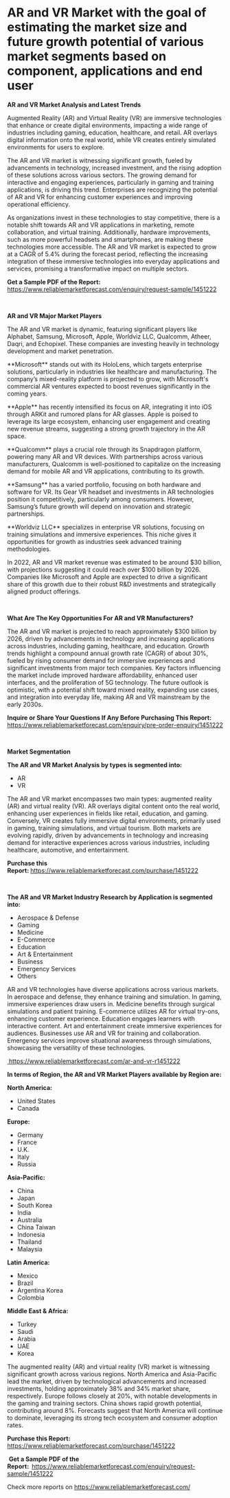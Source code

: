 <p><h1>AR and VR Market with the goal of estimating the market size and future growth potential of various market segments based on component, applications and end user</h1></p><p><strong>AR and VR Market Analysis and Latest Trends</strong></p>
<p><p>Augmented Reality (AR) and Virtual Reality (VR) are immersive technologies that enhance or create digital environments, impacting a wide range of industries including gaming, education, healthcare, and retail. AR overlays digital information onto the real world, while VR creates entirely simulated environments for users to explore.</p><p>The AR and VR market is witnessing significant growth, fueled by advancements in technology, increased investment, and the rising adoption of these solutions across various sectors. The growing demand for interactive and engaging experiences, particularly in gaming and training applications, is driving this trend. Enterprises are recognizing the potential of AR and VR for enhancing customer experiences and improving operational efficiency.</p><p>As organizations invest in these technologies to stay competitive, there is a notable shift towards AR and VR applications in marketing, remote collaboration, and virtual training. Additionally, hardware improvements, such as more powerful headsets and smartphones, are making these technologies more accessible. The AR and VR market is expected to grow at a CAGR of 5.4% during the forecast period, reflecting the increasing integration of these immersive technologies into everyday applications and services, promising a transformative impact on multiple sectors.</p></p>
<p><strong>Get a Sample PDF of the Report:&nbsp;</strong> <a href="https://www.reliablemarketforecast.com/enquiry/request-sample/1451222?utm_campaign=2111&utm_medium=2&utm_source=Github&utm_content=ia&utm_term=06022025&utm_id=ar-and-vr">https://www.reliablemarketforecast.com/enquiry/request-sample/1451222</a></p>
<p>&nbsp;</p>
<p><strong>AR and VR Major Market Players</strong></p>
<p><p>The AR and VR market is dynamic, featuring significant players like Alphabet, Samsung, Microsoft, Apple, Worldviz LLC, Qualcomm, Atheer, Daqri, and Echopixel. These companies are investing heavily in technology development and market penetration.</p><p>**Microsoft** stands out with its HoloLens, which targets enterprise solutions, particularly in industries like healthcare and manufacturing. The company’s mixed-reality platform is projected to grow, with Microsoft's commercial AR ventures expected to boost revenues significantly in the coming years.</p><p>**Apple** has recently intensified its focus on AR, integrating it into iOS through ARKit and rumored plans for AR glasses. Apple is poised to leverage its large ecosystem, enhancing user engagement and creating new revenue streams, suggesting a strong growth trajectory in the AR space.</p><p>**Qualcomm** plays a crucial role through its Snapdragon platform, powering many AR and VR devices. With partnerships across various manufacturers, Qualcomm is well-positioned to capitalize on the increasing demand for mobile AR and VR applications, contributing to its growth.</p><p>**Samsung** has a varied portfolio, focusing on both hardware and software for VR. Its Gear VR headset and investments in AR technologies position it competitively, particularly among consumers. However, Samsung’s future growth will depend on innovation and strategic partnerships.</p><p>**Worldviz LLC** specializes in enterprise VR solutions, focusing on training simulations and immersive experiences. This niche gives it opportunities for growth as industries seek advanced training methodologies.</p><p>In 2022, AR and VR market revenue was estimated to be around $30 billion, with projections suggesting it could reach over $100 billion by 2026. Companies like Microsoft and Apple are expected to drive a significant share of this growth due to their robust R&D investments and strategically aligned product offerings.</p></p>
<p>&nbsp;</p>
<p><strong>What Are The Key Opportunities For AR and VR Manufacturers?</strong></p>
<p><p>The AR and VR market is projected to reach approximately $300 billion by 2026, driven by advancements in technology and increasing applications across industries, including gaming, healthcare, and education. Growth trends highlight a compound annual growth rate (CAGR) of about 30%, fueled by rising consumer demand for immersive experiences and significant investments from major tech companies. Key factors influencing the market include improved hardware affordability, enhanced user interfaces, and the proliferation of 5G technology. The future outlook is optimistic, with a potential shift toward mixed reality, expanding use cases, and integration into everyday life, making AR and VR mainstream by the early 2030s.</p></p>
<p><strong>Inquire or Share Your Questions If Any Before Purchasing This Report:</strong> <a href="https://www.reliablemarketforecast.com/enquiry/pre-order-enquiry/1451222?utm_campaign=2111&utm_medium=2&utm_source=Github&utm_content=ia&utm_term=06022025&utm_id=ar-and-vr">https://www.reliablemarketforecast.com/enquiry/pre-order-enquiry/1451222</a></p>
<p>&nbsp;</p>
<p><strong>Market Segmentation</strong></p>
<p><strong>The AR and VR Market Analysis by types is segmented into:</strong></p>
<p><ul><li>AR</li><li>VR</li></ul></p>
<p><p>The AR and VR market encompasses two main types: augmented reality (AR) and virtual reality (VR). AR overlays digital content onto the real world, enhancing user experiences in fields like retail, education, and gaming. Conversely, VR creates fully immersive digital environments, primarily used in gaming, training simulations, and virtual tourism. Both markets are evolving rapidly, driven by advancements in technology and increasing demand for interactive experiences across various industries, including healthcare, automotive, and entertainment.</p></p>
<p><strong>Purchase this Report:&nbsp;</strong><a href="https://www.reliablemarketforecast.com/purchase/1451222?utm_campaign=2111&utm_medium=2&utm_source=Github&utm_content=ia&utm_term=06022025&utm_id=ar-and-vr">https://www.reliablemarketforecast.com/purchase/1451222</a></p>
<p>&nbsp;</p>
<p><strong>The AR and VR Market Industry Research by Application is segmented into:</strong></p>
<p><ul><li>Aerospace & Defense</li><li>Gaming</li><li>Medicine</li><li>E-Commerce</li><li>Education</li><li>Art & Entertainment</li><li>Business</li><li>Emergency Services</li><li>Others</li></ul></p>
<p><p>AR and VR technologies have diverse applications across various markets. In aerospace and defense, they enhance training and simulation. In gaming, immersive experiences draw users in. Medicine benefits through surgical simulations and patient training. E-commerce utilizes AR for virtual try-ons, enhancing customer experience. Education engages learners with interactive content. Art and entertainment create immersive experiences for audiences. Businesses use AR and VR for training and collaboration. Emergency services improve situational awareness through simulations, showcasing the versatility of these technologies.</p></p>
<p><a href="https://www.reliablemarketforecast.com/ar-and-vr-r1451222?utm_campaign=2111&utm_medium=2&utm_source=Github&utm_content=ia&utm_term=06022025&utm_id=ar-and-vr">&nbsp;https://www.reliablemarketforecast.com/ar-and-vr-r1451222</a></p>
<p><strong>In terms of Region, the AR and VR Market Players available by Region are:</strong></p>
<p>
    <p> <strong> North America: </strong>
        <ul>
            <li>United States</li>
            <li>Canada</li>
        </ul>
        </p> 
    <p> <strong> Europe: </strong>
        <ul>
            <li>Germany</li>
            <li>France</li>
            <li>U.K.</li>
            <li>Italy</li>
            <li>Russia</li>
        </ul>
        </p> 
    <p> <strong> Asia-Pacific: </strong>
        <ul>
            <li>China</li>
            <li>Japan</li>
            <li>South Korea</li>
            <li>India</li>
            <li>Australia</li>
            <li>China Taiwan</li>
            <li>Indonesia</li>
            <li>Thailand</li>
            <li>Malaysia</li>
        </ul>
        </p> 
    <p> <strong> Latin America: </strong>
        <ul>
            <li>Mexico</li>
            <li>Brazil</li>
            <li>Argentina Korea</li>
            <li>Colombia</li>
        </ul>
        </p> 
    <p> <strong> Middle East & Africa: </strong>
        <ul>
            <li>Turkey</li>
            <li>Saudi</li>
            <li>Arabia</li>
            <li>UAE</li>
            <li>Korea</li>
        </ul>
    </p>
    </p>
<p><p>The augmented reality (AR) and virtual reality (VR) market is witnessing significant growth across various regions. North America and Asia-Pacific lead the market, driven by technological advancements and increased investments, holding approximately 38% and 34% market share, respectively. Europe follows closely at 20%, with notable developments in the gaming and training sectors. China shows rapid growth potential, contributing around 8%. Forecasts suggest that North America will continue to dominate, leveraging its strong tech ecosystem and consumer adoption rates.</p></p>
<p><strong>Purchase this Report: </strong><a href="https://www.reliablemarketforecast.com/purchase/1451222?utm_campaign=2111&utm_medium=2&utm_source=Github&utm_content=ia&utm_term=06022025&utm_id=ar-and-vr">https://www.reliablemarketforecast.com/purchase/1451222</a></p>
<p>&nbsp;<strong>Get a Sample PDF of the Report:&nbsp;&nbsp;</strong><a href="https://www.reliablemarketforecast.com/enquiry/request-sample/1451222?utm_campaign=2111&utm_medium=2&utm_source=Github&utm_content=ia&utm_term=06022025&utm_id=ar-and-vr">https://www.reliablemarketforecast.com/enquiry/request-sample/1451222</a></p>
<p><strong></strong></p>
<p>Check more reports on <a href="https://www.reliablemarketforecast.com/?utm_campaign=2111&utm_medium=2&utm_source=Github&utm_content=ia&utm_term=06022025&utm_id=ar-and-vr">https://www.reliablemarketforecast.com/</a></p>